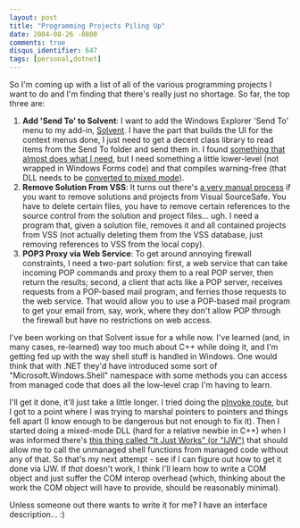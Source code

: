 ```yaml
---
layout: post
title: "Programming Projects Piling Up"
date: 2004-08-26 -0800
comments: true
disqus_identifier: 647
tags: [personal,dotnet]
---
```

So I'm coming up with a list of all of the various programming projects
I want to do and I'm finding that there's really just no shortage. So
far, the top three are:

1. **Add 'Send To' to Solvent**: I want to add the Windows Explorer
    'Send To' menu to my add-in,
    [Solvent](/archive/2004/06/25/solvent-power-toys-for-visual-studio-.net.aspx).
    I have the part that builds the UI for the context menus done, I
    just need to get a decent class library to read items from the Send
    To folder and send them in. I found [something that almost does what
    I need](http://www.thecodeproject.com/csharp/sendto.asp), but I need
    something a little lower-level (not wrapped in Windows Forms code)
    and that compiles warning-free (that DLL needs to be [converted to
    mixed
    mode](http://msdn.microsoft.com/library/default.asp?url=/library/en-us/vcmex/html/vcconconvertingmanagedextensionsforcprojectsfrompureintermediatelanguagetomixedmode.asp)).
2. **Remove Solution From VSS**: It turns out there's [a very manual
    process](http://www.knowdotnet.com/articles/removefromsourcesafe.html)
    if you want to remove solutions and projects from Visual SourceSafe.
    You have to delete certain files, you have to remove certain
    references to the source control from the solution and project
    files... ugh. I need a program that, given a solution file, removes
    it and all contained projects from VSS (not actually deleting them
    from the VSS database, just removing references to VSS from the
    local copy).
3. **POP3 Proxy via Web Service**: To get around annoying firewall
    constraints, I need a two-part solution: first, a web service that
    can take incoming POP commands and proxy them to a real POP server,
    then return the results; second, a client that acts like a POP
    server, receives requests from a POP-based mail program, and ferries
    those requests to the web service. That would allow you to use a
    POP-based mail program to get your email from, say, work, where they
    don't allow POP through the firewall but have no restrictions on web
    access.

 I've been working on that Solvent issue for a while now. I've learned
(and, in many cases, re-learned) way too much about C++ while doing it,
and I'm getting fed up with the way shell stuff is handled in Windows.
One would think that with .NET they'd have introduced some sort of
"Microsoft.Windows.Shell" namespace with some methods you can access
from managed code that does all the low-level crap I'm having to learn.

 I'll get it done, it'll just take a little longer. I tried doing the
[pInvoke route](http://www.pinvoke.net/), but I got to a point where I
was trying to marshal pointers to pointers and things fell apart (I know
enough to be dangerous but not enough to fix it). Then I started doing a
mixed-mode DLL (hard for a relative newbie in C++) when I was informed
there's [this thing called "It Just Works" (or
"IJW")](http://msdn.microsoft.com/library/default.asp?url=/library/en-us/vcmxspec/html/vcmg_PlatformInvocationServices.asp)
that should allow me to call the unmanaged shell functions from managed
code without any of that. So that's my next attempt - see if I can
figure out how to get it done via IJW. If *that* doesn't work, I think
I'll learn how to write a COM object and just suffer the COM interop
overhead (which, thinking about the work the COM object will have to
provide, should be reasonably minimal).

 Unless someone out there wants to write it for me? I have an interface
description... :)
